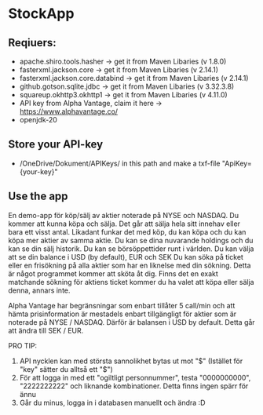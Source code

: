 # StockApp


## Reqiuers:

* apache.shiro.tools.hasher          -> get it from Maven Libaries (v 1.8.0)
* fasterxml.jackson.core             -> get it from Maven Libaries (v 2.14.1)
* fasterxml.jackson.core.databind    -> get it from Maven Libaries (v 2.14.1)
* github.gotson.sqlite.jdbc          -> get it from Maven Libaries (v 3.32.3.8) 
* squareup.okhttp3.okhttp1           -> get it from Maven Libaries (v 4.11.0)
* API key from Alpha Vantage, claim it here -> https://www.alphavantage.co/
* openjdk-20

## Store your API-key

* /OneDrive/Dokument/APIKeys/ in this path and make a txf-file "ApiKey={your-key}"

## Use the app 

En demo-app för köp/sälj av aktier noterade på NYSE och NASDAQ. Du kommer att kunna köpa och sälja. 
Det går att sälja hela sitt innehav eller bara ett visst antal. Likadant funkar det med köp, du kan köpa 
och du kan köpa mer aktier av samma aktie.
Du kan se dina nuvarande holdings och du kan se din sälj historik.
Du kan se börsöppettider runt i världen.
Du kan välja att se din balance i USD (by default), EUR och SEK
Du kan söka på ticket eller en frisökning på alla aktier som har en liknelse med din sökning. Detta är något 
programmet kommer att sköta åt dig. Finns det en exakt matchande sökning för aktiens ticket kommer du ha valet
att köpa eller sälja denna, annars inte.

Alpha Vantage har begränsningar som enbart tillåter 5 call/min och att hämta prisinformation är mestadels 
enbart tillgängligt för aktier som är noterade på NYSE / NASDAQ. Därför är balansen i USD by default. Detta 
går att ändra till SEK / EUR. 

PRO TIP: 

1. API nycklen kan med största sannolikhet bytas ut mot "$" (Istället för "key" sätter du alltså ett "$")
2. För att logga in med ett "ogiltligt personnummer", testa "0000000000", "2222222222" och liknande kombinationer. Detta finns ingen spärr för ännu
3. Går du minus, logga in i databasen manuellt och ändra :D





